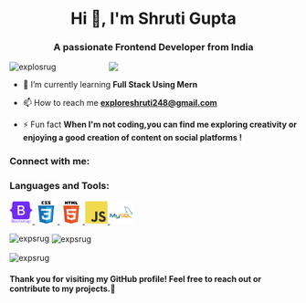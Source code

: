 <h1 align="center">Hi 👋, I'm Shruti Gupta</h1>
<h3 align="center">A passionate Frontend Developer from India</h3>
<img align='right' width= '330' src='https://mir-s3-cdn-cf.behance.net/project_modules/hd/c44c1690013661.5e0a009911e87.gif'>
<p align="left"> <img src="https://komarev.com/ghpvc/?username=explosrug&label=Profile%20views&color=0e75b6&style=flat" alt="explosrug" /> </p>

- 🌱 I’m currently learning **Full Stack Using Mern**

- 📫 How to reach me **exploreshruti248@gmail.com**

- ⚡ Fun fact **When I'm not coding,you can find me exploring creativity or enjoying a good creation of content on social platforms !**

<h3 align="left">Connect with me:</h3>
<p align="left">
</p>

<h3 align="left">Languages and Tools:</h3>
<p align="left"> <a href="https://getbootstrap.com" target="_blank" rel="noreferrer"> <img src="https://raw.githubusercontent.com/devicons/devicon/master/icons/bootstrap/bootstrap-plain-wordmark.svg" alt="bootstrap" width="40" height="40"/> </a> <a href="https://www.w3schools.com/css/" target="_blank" rel="noreferrer"> <img src="https://raw.githubusercontent.com/devicons/devicon/master/icons/css3/css3-original-wordmark.svg" alt="css3" width="40" height="40"/> </a> <a href="https://www.w3.org/html/" target="_blank" rel="noreferrer"> <img src="https://raw.githubusercontent.com/devicons/devicon/master/icons/html5/html5-original-wordmark.svg" alt="html5" width="40" height="40"/> </a> <a href="https://developer.mozilla.org/en-US/docs/Web/JavaScript" target="_blank" rel="noreferrer"> <img src="https://raw.githubusercontent.com/devicons/devicon/master/icons/javascript/javascript-original.svg" alt="javascript" width="40" height="40"/> </a> <a href="https://www.mysql.com/" target="_blank" rel="noreferrer"> <img src="https://raw.githubusercontent.com/devicons/devicon/master/icons/mysql/mysql-original-wordmark.svg" alt="mysql" width="40" height="40"/> </a> </p>

<p><img align="left" src="https://github-readme-stats.vercel.app/api/top-langs?username=expsrug&show_icons=true&locale=en&layout=compact" alt="expsrug" /></p>

<p>&nbsp;<img align="center" src="https://github-readme-stats.vercel.app/api?username=expsrug&show_icons=true&locale=en" alt="expsrug" /></p>

<p><img align="center" src="https://github-readme-streak-stats.herokuapp.com/?user=expsrug&" alt="expsrug" /></p>
<h4>Thank you for visiting my GitHub profile! Feel free to reach out or contribute to my projects.🚀</h4>
